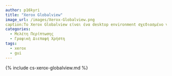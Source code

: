 ```yaml
---
author: p16kyri
title: "Xerox Globalview"
image_url: /images/Xerox-Globalview.png
caption:Το Xerox Globalview είναι ένα desktop environment σχεδιασμένο για επαγγελματική χρήση με βασικότερο σκοπό την επεξεργασία εγγράφων. Ήταν η εξέλιξη του Star Viewpoint και δεν είχε μεγάλη επιτυχία καθώς είχε μείνει σχετικά πίσω σε σχέση με τους ανταγωνιστές του.
categories:
  - Μελέτη Περίπτωσης
  - Γραφική Διεπαφή Χρήστη 
tags:
  - xerox
  - gui
---
```

{% include cs-xerox-globalview.md %}
